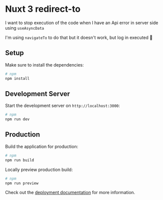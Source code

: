 # Nuxt 3 redirect-to

I want to stop execution of the code when I have an Api error in server side using `useAsyncData`

I'm using `navigateTo` to do that but it doesn't work, but log in executed 🥵

## Setup

Make sure to install the dependencies:

```bash
# npm
npm install
```

## Development Server

Start the development server on `http://localhost:3000`:

```bash
# npm
npm run dev
```

## Production

Build the application for production:

```bash
# npm
npm run build
```

Locally preview production build:

```bash
# npm
npm run preview
```

Check out the [deployment documentation](https://nuxt.com/docs/getting-started/deployment) for more information.
